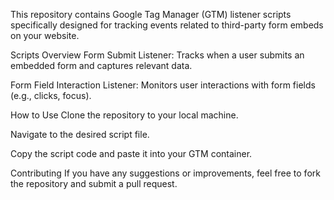 This repository contains Google Tag Manager (GTM) listener scripts specifically designed for tracking events related to third-party form embeds on your website.

Scripts Overview
Form Submit Listener: Tracks when a user submits an embedded form and captures relevant data.

Form Field Interaction Listener: Monitors user interactions with form fields (e.g., clicks, focus).

How to Use
Clone the repository to your local machine.

Navigate to the desired script file.

Copy the script code and paste it into your GTM container.

Contributing
If you have any suggestions or improvements, feel free to fork the repository and submit a pull request.
